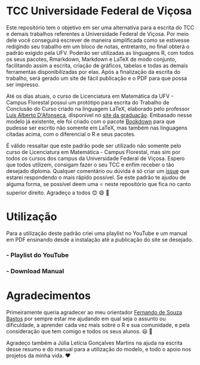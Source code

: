 # TCC Universidade Federal de Viçosa

Este repositório tem o objetivo em ser uma alternativa para a escrita do TCC e demais trabalhos referentes a Universidade Federal de Viçosa. Por meio dele você conseguirá escrever de maneira simplificada como se estivesse redigindo seu trabalho em um bloco de notas, entretanto, no final obterá o padrão exigido pela UFV. Poderão ser utilizadas as linguagens R, com todos os seus pacotes, Rmarkdown, Markdown e LaTeX de modo conjunto, facilitando assim a escrita, criação de gráficos, tabelas e todas as demais ferramentas disponibilizadas por elas. Após a finalização da escrita do trabalho, será gerado um site de fácil publicação e o PDF para que possa ser impresso.

Até os dias atuais, o curso de Licenciatura em Matemática da UFV - Campus Florestal possui um protótipo para escrita do Trabalho de Conclusão do Curso criado na linguagem LaTeX, elaborado pelo professor [Luis Alberto D'Afonseca](http://lattes.cnpq.br/9442409703964384), disponível no [site da graduação](http://www.mat.caf.ufv.br/?page_id=7). Embasado nesse modelo já existente, ele foi criado com o pacote [Bookdown](https://github.com/rstudio/bookdown) para que pudesse ser escrito não somente em LaTeX, mas também nas linguagens citadas acima, com o diferencial o R e seus pacotes.

É válido ressaltar que este padrão pode ser utilizado não somente pelo curso de Licenciatura em Matemática - Campus Florestal, mas sim por todos os cursos dos campus da Universidade Federal de Viçosa.
Espero que todos utilizem, consigam fazer o seu TCC e enfim receber o tão desejado diploma.
Qualquer comentário ou dúvida é só criar um [issue](https://github.com/GuilhermeFCO/TCC_UFV/issues) que estarei respondendo o mais rápido possível. 
Se este padrão te ajudou de alguma forma, se possível deem uma :star: neste repositório que fica no canto superior direito. Agradeço a todos :blush: :smile: :facepunch:

# Utilização

Para a utilização deste padrão criei uma playlist no YouTube e um manual em PDF ensinando desde a instalação até a publicação do site se desejado.

### - Playlist do YouTube

### - Download Manual

# Agradecimentos

Primeiramente queria agradecer ao meu orientador [Fernando de Souza Bastos](https://github.com/fsbmat-ufv) por sempre estar me ajudando em qual seja o assunto ou dificuldade, a aprender cada vez mais sobre o R e sua comunidade, e pela consideração que tem comigo e todos os seus alunos. :smiley:  :muscle:

Agradeço também a Júlia Letícia Gonçalves Martins na ajuda na escrita desse resumo e do manual para a utilização do modelo, e todo o apoio nos projetos da minha vida. :heart:

